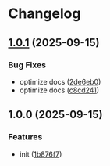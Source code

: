 # Changelog

## [1.0.1](https://github.com/simonkovtyk/use-axios/compare/v1.0.0...v1.0.1) (2025-09-15)


### Bug Fixes

* optimize docs ([2de6eb0](https://github.com/simonkovtyk/use-axios/commit/2de6eb052172c9d86d662a86ce5efe36faac8e87))
* optimize docs ([c8cd241](https://github.com/simonkovtyk/use-axios/commit/c8cd2412f9c84d1feb1b115b33b0ce9eae70a5ca))

## 1.0.0 (2025-09-15)


### Features

* init ([1b876f7](https://github.com/simonkovtyk/use-axios/commit/1b876f782c3781af03b5a9165cb1ee6cdd071b36))
